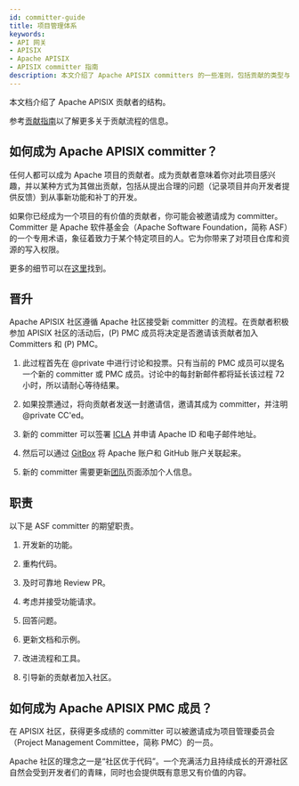 ```yaml
---
id: committer-guide
title: 项目管理体系
keywords:
- API 网关
- APISIX
- Apache APISIX
- APISIX committer 指南
description: 本文介绍了 Apache APISIX committers 的一些准则，包括贡献的类型与贡献者的晋升路线，以及贡献者如何成为 committer，进一步成为 PMC 成员。
---
```


本文档介绍了 Apache APISIX 贡献者的结构。

参考[贡献指南](/docs/general/contributor-guide/)以了解更多关于贡献流程的信息。

## 如何成为 Apache APISIX committer？

任何人都可以成为 Apache 项目的贡献者。成为贡献者意味着你对此项目感兴趣，并以某种方式为其做出贡献，包括从提出合理的问题（记录项目并向开发者提供反馈）到从事新功能和补丁的开发。

如果你已经成为一个项目的有价值的贡献者，你可能会被邀请成为 committer。Committer 是 Apache 软件基金会（Apache Software Foundation，简称 ASF）的一个专用术语，象征着致力于某个特定项目的人。它为你带来了对项目仓库和资源的写入权限。

更多的细节可以在[这里](https://community.apache.org/contributors/)找到。

## 晋升

Apache APISIX 社区遵循 Apache 社区接受新 committer 的流程。在贡献者积极参加 APISIX 社区的活动后，(P) PMC 成员将决定是否邀请该贡献者加入 Committers 和 (P) PMC。

1. 此过程首先在 @private 中进行讨论和投票。只有当前的 PMC 成员可以提名一个新的 committer 或 PMC 成员。讨论中的每封新邮件都将延长该过程 72 小时，所以请耐心等待结果。

2. 如果投票通过，将向贡献者发送一封邀请信，邀请其成为 committer，并注明 @private CC'ed。

3. 新的 committer 可以签署 [ICLA](https://www.apache.org/licenses/contributor-agreements.html#clas) 并申请 Apache ID 和电子邮件地址。

4. 然后可以通过 [GitBox](https://gitbox.apache.org/setup/) 将 Apache 账户和 GitHub 账户关联起来。

5. 新的 committer 需要更新[团队](/team)页面添加个人信息。

## 职责

以下是 ASF committer 的期望职责。

1. 开发新的功能。

2. 重构代码。

3. 及时可靠地 Review PR。

4. 考虑并接受功能请求。

5. 回答问题。

6. 更新文档和示例。

7. 改进流程和工具。

8. 引导新的贡献者加入社区。

## 如何成为 Apache APISIX PMC 成员？

在 APISIX 社区，获得更多成绩的 committer 可以被邀请成为项目管理委员会（Project Management Committee，简称 PMC）的一员。

Apache 社区的理念之一是“社区优于代码”。一个充满活力且持续成长的开源社区自然会受到开发者们的青睐，同时也会提供既有意思又有价值的内容。
